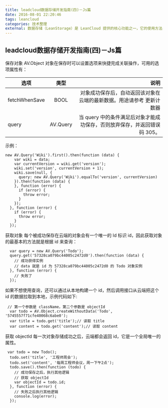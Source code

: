 ```yaml
---
title: leadcloud数据存储开发指南(四)－Js篇
date: 2016-08-01 22:20:46
tags: leancloud
categories: 技术整理
external: 数据存储（LeanStorage）是 LeanCloud 提供的核心功能之一，它的使用方法与传统的关系型数据库有诸多不同。下面我们将其与传统数据库的使用方法进行对比，让大家有一个初步了解。
---
```

leadcloud数据存储开发指南(四)－Js篇
-------
保存对象
AV.Object 对象在保存时可以设置选项来快捷完成关联操作，可用的选项属性有：

| 选项 | 类型 | 说明 |
| ------------|:------------:|-------:|
| fetchWhenSave  | BOOL | 对象成功保存后，自动返回该对象在云端的最新数据。用途请参考 更新计数器 |
| query | AV.Query | 当 query 中的条件满足后对象才能成功保存，否则放弃保存，并返回错误码 305。|

示例：
```
new AV.Query('Wiki').first().then(function (data) {
    var wiki = data;
    var currentVersion = wiki.get('version');
    wiki.set('version', currentVersion + 1);
    wiki.save(null, {
      query: new AV.Query('Wiki').equalTo('version', currentVersion)
    }).then(function (data) {
    }, function (error) {
      if (error) {
        throw error;
      }
    });
  }, function (error) {
    if (error) {
      throw error;
    }
  });
```

获取对象
每个被成功保存在云端的对象会有一个唯一的 Id 标识 id，因此获取对象的最基本的方法就是根据 id 来查询：
```
  var query = new AV.Query('Todo');
  query.get('57328ca079bc44005c2472d0').then(function (data) {
    // 成功获得实例
    // data 就是 id 为 57328ca079bc44005c2472d0 的 Todo 对象实例
  }, function (error) {
    // 失败了
  });
```
如果不想使用查询，还可以通过从本地构建一个 id，然后调用接口从云端把这个 id 的数据拉取到本地，示例代码如下:
```
 // 第一个参数是 className，第二个参数是 objectId
  var todo = AV.Object.createWithoutData('Todo', '5745557f71cfe40068c6abe0');
  var title = todo.get('title');// 读取 title
  var content = todo.get('content');// 读取 content
```

获取 objectId
每一次对象存储成功之后，云端都会返回 id，它是一个全局唯一的属性。
```
 var todo = new Todo();
  todo.set('title', '工程师周会');
  todo.set('content', '每周工程师会议，周一下午2点');
  todo.save().then(function (todo) {
    // 成功保存之后，执行其他逻辑
    // 获取 objectId
    var objectId = todo.id;
  }, function (error) {
    // 失败之后执行其他逻辑
    console.log(error);
  });
```